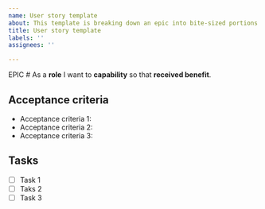 ```yaml
---
name: User story template
about: This template is breaking down an epic into bite-sized portions of work.
title: User story template
labels: ''
assignees: ''

---
```


EPIC #
As a **role** I want to **capability** so that **received benefit**.

## Acceptance criteria
  * Acceptance criteria 1:
  * Acceptance criteria 2:
  * Acceptance criteria 3:

 ## Tasks
 - [ ] Task 1
 - [ ] Taks 2
 - [ ] Task 3
